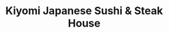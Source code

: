 ---
layout: place
title: "Kiyomi Japanese Sushi & Steak House"
permalink: /maryland/bel-air/kiyomi-japanese-sushi-steak-house.html
stateAbbr: MD
stateName: Maryland
cityName: Bel Air
seo:
  name: "Kiyomi Japanese Sushi & Steak House"
  type: Restaurant
  links: null
description: "Kiyomi Japanese Sushi & Steak House serves delicious sushi in Bel Air, Maryland. Try fresh Japanese dishes for a great dining experience. "
place_id: ChIJDaT_i5vex4kRVLzqF2jv9NU
photos:
  - name: >-
      places/ChIJDaT_i5vex4kRVLzqF2jv9NU/photos/AeeoHcIHer3J50ha6JtVnz4wGg3HUdw9fN1N4PVS4ea21JLMyedQHYnuFmtUH_APxMOCUgBi87LQ1YFi2tLNjBuq1uvmFA4MvQXTlnc8eBhUFNmcaHSu-BRtvjntDM0yBhKdH56SsldZ18fADhv9xx_lK0tKuuJaUb2_o6at0LxWOjjnkOkPjp3CIzvaCMqhbdQiugxYSKz_cFfkk6O0skNSsCHvFfdoAWXKwkfO8SStcI9BTmMPDoJTVwlQIP6wUj9YZhlpakPgMda9k3Nj59Q3qzvaMs-Hh-inq02hdD8-TkWgAQosS9Q-mNCtnICkpSPoth4AviXsoZYsYLNKMrFG1lL4dw2OkMw782GxhFDwsFicpbGSqRRo2X-GsoyrvaPmSZiWreZVJnH96pdNeVNE88bb13qw0LPSoUhd96BxEY8
    widthPx: 4032
    heightPx: 3024
    authorAttributions:
      - displayName: Chuma Enwonwu
        uri: https://maps.google.com/maps/contrib/107734772052720204921
        photoUri: >-
          https://lh3.googleusercontent.com/a-/ALV-UjV8BvHNaQYBeUFdeEDtoYnC7A44xafcahszc_u0wQRXdx3Ovtow=s100-p-k-no-mo
    flagContentUri: >-
      https://www.google.com/local/imagery/report/?cb_client=maps_api_places.places_api&image_key=!1e10!2sCIHM0ogKEICAgIC4x8SjeA&hl=en-US
    googleMapsUri: >-
      https://www.google.com/maps/place//data=!3m4!1e2!3m2!1sCIHM0ogKEICAgIC4x8SjeA!2e10!4m2!3m1!1s0x89c7de9b8bffa40d:0xd5f4ef6817eabc54
  - name: >-
      places/ChIJDaT_i5vex4kRVLzqF2jv9NU/photos/AeeoHcIwIpGEsve0-kUZ0S6rIJTyAv6lngajg9ejexCrV3mljFKoMNjwsGrzx0bq6KVP39QdEmCNYLco9B8zED9eQ691Lflh8gydlfBdO7kj1fcoZ9vyzfRSxZrFlgJL2xCAOVhEjfRG16vtTw1sAklBFc9cwwwUJQkAihnKdTCdrn2ViSsO2lMqmABPk_Fxc93iiTmwOlZ7TT1ZRHXyIZZ8A2Yhw0K2M5yYOivoqNb1QkNpR5tazqyHgiBS-265mGQaQkhmnM38fRhwMo3JNQkF_9rgjg5HiRkGXZ6oWnAGa6ADJOzB35YvME5RpMjCPODeSkw5k4UjJIRZRfGii7j-DcFf7R1bv-Q_d0mJEp2iYolEZBWMt87r5F0wvWF6vu8jwd5EW3g0SpsN_5Ur3DNPdB9t-GgtTkQi8GGCq7zQpML5zCKj
    widthPx: 4800
    heightPx: 3599
    authorAttributions:
      - displayName: Jason Ritterstein
        uri: https://maps.google.com/maps/contrib/104801797056477639682
        photoUri: >-
          https://lh3.googleusercontent.com/a/ACg8ocLw5Vc2UK5Nnr6MBTOv_7jY49Y4JfoIjCFSWU8AE4BVPgKEVg=s100-p-k-no-mo
    flagContentUri: >-
      https://www.google.com/local/imagery/report/?cb_client=maps_api_places.places_api&image_key=!1e10!2sCIHM0ogKEICAgICmqIaq1QE&hl=en-US
    googleMapsUri: >-
      https://www.google.com/maps/place//data=!3m4!1e2!3m2!1sCIHM0ogKEICAgICmqIaq1QE!2e10!4m2!3m1!1s0x89c7de9b8bffa40d:0xd5f4ef6817eabc54
  - name: >-
      places/ChIJDaT_i5vex4kRVLzqF2jv9NU/photos/AeeoHcKVp-E1T1wfq5-kNgEK1VY9doiqFCkgIGNAMfrzYpaQXsM8f9FI5J_1-bOx3Kgb1U0YWXZhVM8MxnEELqL6vRvoGL1ls3g1vmwQOolHXSKHMU7j9nSBKaf2kp_XyH25OGWAsW_yZZeW-JrSwes41SnHxmem9Pn-ZeYuMngtryDeLGT9lvuoIj_yxKfYnSt_0pv3EG0ZL-Io6S51wmKNL2EUI3P7ZF4X7rfOU3XLSi2WPdiQ17IjRo9aoSVGEQSIoSmJols2cYY-8df5Q_y73tR0mTSEDmdJ6qww3mdF1M0I1ixPLDjLny4UriBwY5l9xTw_HpzJViicYW18hGPe2k9UrCj9uW7-lGa0-9RXBWqxQCouL_mfTMGxaNmc1VG9MBGwq5eF-iuVK07LYib3D8GKHw3jLgdMd8BoicXnPhmYmQ
    widthPx: 4160
    heightPx: 3120
    authorAttributions:
      - displayName: JB Lighter
        uri: https://maps.google.com/maps/contrib/110062414445364571148
        photoUri: >-
          https://lh3.googleusercontent.com/a-/ALV-UjX2GrRc40niUwCqVHuh5OFVI91gWkp8AsyorymdE06DXmvNjjaQCw=s100-p-k-no-mo
    flagContentUri: >-
      https://www.google.com/local/imagery/report/?cb_client=maps_api_places.places_api&image_key=!1e10!2sCIHM0ogKEICAgMDgyfOCcw&hl=en-US
    googleMapsUri: >-
      https://www.google.com/maps/place//data=!3m4!1e2!3m2!1sCIHM0ogKEICAgMDgyfOCcw!2e10!4m2!3m1!1s0x89c7de9b8bffa40d:0xd5f4ef6817eabc54
  - name: >-
      places/ChIJDaT_i5vex4kRVLzqF2jv9NU/photos/AeeoHcLxYfNhnRSjRk6viXCmF2-nnTtPBtiPGC1rLjBZOucnEreawil_EPcIM98cnxsvAUeBh54joPDQFPlN5bDanCuqkILuXCwJfipgwPqj95mXiD2IF_GLLFQRaOreCKJ4R_Rlzm3nWH1ncMaaCUBqzCPfHOdeYIRHOG1r6FFfB6uVpahT1AD4EPx8kAGGNkGbiVtc7FPjzQ6UA2T8bowKAsXk_kvctwEkbUuFl3XA-ozbfNCy2p_usL5Cx60riYRDPYw8FohcPTj6C6AyVIvrY1GKUWz0YNFo02OVHV1WYk4bN2wlmKd5LNb5tjcoE4oSyK3pojYKveALyWD1KYgE-Hfknt83tQMSDcBsvaNQE5_SdNjmg6KdyovTPinFj5RTUMR2wRIyWEWUjG8WlU0IcPjmIOxhP4wGi6RLcHW6aoz8qWcw
    widthPx: 3024
    heightPx: 4032
    authorAttributions:
      - displayName: Teresa Jones
        uri: https://maps.google.com/maps/contrib/115913492336098120350
        photoUri: >-
          https://lh3.googleusercontent.com/a-/ALV-UjUsWKHLAHO8lCOro2Ph8Mj42K4MUgu_vNUL93edU99jpkyJWzw=s100-p-k-no-mo
    flagContentUri: >-
      https://www.google.com/local/imagery/report/?cb_client=maps_api_places.places_api&image_key=!1e10!2sCIHM0ogKEICAgIDLnofS2AE&hl=en-US
    googleMapsUri: >-
      https://www.google.com/maps/place//data=!3m4!1e2!3m2!1sCIHM0ogKEICAgIDLnofS2AE!2e10!4m2!3m1!1s0x89c7de9b8bffa40d:0xd5f4ef6817eabc54
  - name: >-
      places/ChIJDaT_i5vex4kRVLzqF2jv9NU/photos/AeeoHcLEtSPthZwOlOXQ1naWxaAfMVXLaoqHDhg1lwgzo43iHa6d427Im8vigffOTPqhmQmwyFcLTqZxfEAFjwtHo_xVXc0FAQos2aNWLkI6JjeRwZUX-xRrTnTocKMuX_mnILvCfyYlU-MRFUyC0SCUeYwgiK95dFaloHgth8FoJ2hD2_n7sAZobZK5idVClv7xFqRTl95QCq6FNBzowBrA_-seILBjzOuTR-9mKYV2J8FQlM0J_cL8xxLF7DVj6fJ3dUlyjqvKIx1ZzSLXG1DZ8EmhKq8DWbsyyqdqmLRLPw4n6z3Gy5owhuBr2b1HJx5hId_-4TKlN5DqZEMSsbovb495UZp1eoyV8LEIPSBV-xg5Pmho8VIegv2zMyyq7BM5WZMmq7iGQ6PK_mTIUuB3kLYIyjVcc7wk_TTTwYgrods
    widthPx: 3072
    heightPx: 4080
    authorAttributions:
      - displayName: Asa Collings
        uri: https://maps.google.com/maps/contrib/116986704838643785523
        photoUri: >-
          https://lh3.googleusercontent.com/a/ACg8ocJhja89zeLttBnh5Wxn1tgZDF8sep1v_LjUm27yodhJGYjkmQ=s100-p-k-no-mo
    flagContentUri: >-
      https://www.google.com/local/imagery/report/?cb_client=maps_api_places.places_api&image_key=!1e10!2sCIHM0ogKEICAgMDgvZnaXQ&hl=en-US
    googleMapsUri: >-
      https://www.google.com/maps/place//data=!3m4!1e2!3m2!1sCIHM0ogKEICAgMDgvZnaXQ!2e10!4m2!3m1!1s0x89c7de9b8bffa40d:0xd5f4ef6817eabc54
  - name: >-
      places/ChIJDaT_i5vex4kRVLzqF2jv9NU/photos/AeeoHcIiwIxzaaED-IXPv0H6CV76w0lXhrUBfMp2SBlHN-6oQ0Y0p0CvdLJKhIxH0Db8AlJAx6PGqNTPa5FvghLAf-qHnJFf3k7sgGMEtLR7RLDFpcGPHKbbPMoTIp3r-wimWFeI52J1If07mHVR-OltdMLlFiFgd2A38lMSgnlBfZWBm1WrMLeVM4rYYaMngr5ein4DxfHCQG1Trid3p2m4nDZI7YZCxtGVHPRqUTK98tLnMV-Rx4SQct1qTNWFG56TVoH-aJgrAvjb9PDG8l3knQlLBqKOudD__EPJwOi1nqBfhSlFTaxaVrhl1J3Cww0rdqt1IQVBLUBMQFIZWe09jN8PQaN1U0skN-z8qlX9VR95zVtdlbtxnr6D0DSro8EKe_V82OS-hlT-q11-JjJOALq9Z_RZ9q0gYVEqmf4SWVcYiw
    widthPx: 4160
    heightPx: 3120
    authorAttributions:
      - displayName: JB Lighter
        uri: https://maps.google.com/maps/contrib/110062414445364571148
        photoUri: >-
          https://lh3.googleusercontent.com/a-/ALV-UjX2GrRc40niUwCqVHuh5OFVI91gWkp8AsyorymdE06DXmvNjjaQCw=s100-p-k-no-mo
    flagContentUri: >-
      https://www.google.com/local/imagery/report/?cb_client=maps_api_places.places_api&image_key=!1e10!2sCIHM0ogKEICAgMDgqcn8BQ&hl=en-US
    googleMapsUri: >-
      https://www.google.com/maps/place//data=!3m4!1e2!3m2!1sCIHM0ogKEICAgMDgqcn8BQ!2e10!4m2!3m1!1s0x89c7de9b8bffa40d:0xd5f4ef6817eabc54
  - name: >-
      places/ChIJDaT_i5vex4kRVLzqF2jv9NU/photos/AeeoHcKtZFh8vaPWclThGWHNXmcOdBQNZdxHuIp10CrcQAMls8Awfl7O8-mieAXdWz_6hLONGormrL_aGnnBB94bDjdc-YFIKCwSARSJXWuD2SnrskAY-QpifsNMeOLd_NHsVYjQyFPR6P7QuNbE2W30LsiZxcZBWJzSUZyuu8g8yqx2SL3W-qZDOsxkhO3BOLsfsHBySzt94Nz4MqBJd3f3py8eArp5ZqMCkGWBPb94yD5AR3kj31Yyev4TA4_7MCjp7jqGu-u-ovSqXF_YudhlfVQ-sAWYUJxTU0nCHkdOzSEiQ5RJRERAwWD8zpL504ciJoilDnkaf2CJPNUJPc6ul9Cn02S-nl1Ck-wYQT4XuwxZr_IsloSnwAEz8jyemVG10iQZDqPslqTb928SE7g3y8mkfubD-5cwuqlDY4oDe6_7UfXP
    widthPx: 4000
    heightPx: 1848
    authorAttributions:
      - displayName: B K
        uri: https://maps.google.com/maps/contrib/105634224356820419747
        photoUri: >-
          https://lh3.googleusercontent.com/a-/ALV-UjUJhEfD5qp3Mm6G_h4gDvX2H1SPkKBK3BgICxB_tFclULU8R29p_Q=s100-p-k-no-mo
    flagContentUri: >-
      https://www.google.com/local/imagery/report/?cb_client=maps_api_places.places_api&image_key=!1e10!2sCIHM0ogKEICAgICnvebS_AE&hl=en-US
    googleMapsUri: >-
      https://www.google.com/maps/place//data=!3m4!1e2!3m2!1sCIHM0ogKEICAgICnvebS_AE!2e10!4m2!3m1!1s0x89c7de9b8bffa40d:0xd5f4ef6817eabc54
  - name: >-
      places/ChIJDaT_i5vex4kRVLzqF2jv9NU/photos/AeeoHcK4WzJ-pqESI7j1l3iqNtH9rVHiVAX28FLl51rI9zFo9u_cp-ZnOLFElMdi6nLAYLBjYJWX3IIGKkijKUkFmcR1RwWHajooZWW-oJHVVkdawGbwUUdfqT1W3a8OvCTjTgBIRC5wJTuFlTP2BCIDqzQ9PXyUqQgGXiXzkicdk_Lu3S6npv-7vzsH2pckkVyxmnbXsewZRk_L_I79uQ_enL9XG51qEbqEKO91OZB4Vw0LkKlEWw7dCPumWwgMAE0xnulY1i_OFMy-TpHACGxlCcf3CZ_E35Dkf06kw4NjY3UwWTF0fxWMEuil7aAykvwmqijBAhgjffU-KEjmEQTUIqQ4IL4sGqFG8znjOBKpk9_77L1XPMbOV-XMcDbif4lbWEcdlsF-nHO87d8Xivu3U8mgXCj-lG8ZUBwlFJULIsh4xw
    widthPx: 3024
    heightPx: 4032
    authorAttributions:
      - displayName: Jake
        uri: https://maps.google.com/maps/contrib/105010486190607145293
        photoUri: >-
          https://lh3.googleusercontent.com/a-/ALV-UjUgT8ZGJFh6lnnGEp4CXCjtyfzwvx-hoQBN2qRcL2qSOWPyP4Vo=s100-p-k-no-mo
    flagContentUri: >-
      https://www.google.com/local/imagery/report/?cb_client=maps_api_places.places_api&image_key=!1e10!2sCIHM0ogKEICAgICJ3MGSAg&hl=en-US
    googleMapsUri: >-
      https://www.google.com/maps/place//data=!3m4!1e2!3m2!1sCIHM0ogKEICAgICJ3MGSAg!2e10!4m2!3m1!1s0x89c7de9b8bffa40d:0xd5f4ef6817eabc54
  - name: >-
      places/ChIJDaT_i5vex4kRVLzqF2jv9NU/photos/AeeoHcIz6JMjha7DUyMUA2OvZ8dFAPNE_8CdyckBbGaSAMK0MLJicwUmNTufWoqamWtBvi2UnTxp53O-O6-xzFUY4mbCHgJdqBihRbItlt50yLEjJDNo4PaJ-NISxBMDbUEkSYld45IMXiRz4K0Ibqb13IeYYg50Zf76gM9gYuj_E16-YB7N7X5KqmruvsVyFH65GtOPqTKIaV3H3Jvby9_gCqE0LFw-YVXj89N1VmxKRDbQ6TIaOsVlXY7JXjdslomBDk2UPfD1gtbbDAx2J2QbRLNAphh7zOLY0Wcpo9BNAC1uP4ymEt8LRIIMgoVon4j5ntmODXqDLrmtM4S3e9iFLquaSv7bRcEJ6UFxGy4VWAvxdFJ_QwwbD_kpvmaWEe5wU9XHzWsipAnQHmbAQnFMn9um4YldJQlYrOq4Qi4pZ9kl0Ud6
    widthPx: 3000
    heightPx: 4000
    authorAttributions:
      - displayName: Longsnows Moon
        uri: https://maps.google.com/maps/contrib/105384744731221946121
        photoUri: >-
          https://lh3.googleusercontent.com/a-/ALV-UjX0JNKQf2Zy78vOGV3JUq-cVOWD2v2FUgfp3JNQv7QDjsmdgSjzCA=s100-p-k-no-mo
    flagContentUri: >-
      https://www.google.com/local/imagery/report/?cb_client=maps_api_places.places_api&image_key=!1e10!2sCIHM0ogKEICAgIDl8-iSzgE&hl=en-US
    googleMapsUri: >-
      https://www.google.com/maps/place//data=!3m4!1e2!3m2!1sCIHM0ogKEICAgIDl8-iSzgE!2e10!4m2!3m1!1s0x89c7de9b8bffa40d:0xd5f4ef6817eabc54
  - name: >-
      places/ChIJDaT_i5vex4kRVLzqF2jv9NU/photos/AeeoHcJzcxIib2He02uLS1WvSe0GEu8KYdQ3MZjQGCGlU89YJkdjGOsvkFK0HCj6rKROd_99Y90zShIMNGe2k27vswN38rY8F39k-gAxFniNfw_z-Mmr7laagY3RnH8jN5divzIG9CMlTfA_6yxt-Vj-ugeCjIqZfFgqh-g9kTRMWR6ELCrAVvnwK402uaYPE53DUGZwgia1gRghYbO9M03zMHBnkHOt0T83GIAcBY-BO957BPTfnz2gt4vZzJaUeW_WiYCIMwN0f9azn2RpqWdNkdtc4zRXkEwbPIdCR_OpUuJucCJ0eSChf0_sdBI6VW5gWgsB3y49itWZr5vEH1e3V5VRbDY-myLswtzya4xFd91oXM8K6dDQS9lojGS4Ny0gspGjuAv4eXzox7GazpK3h9Bx4RTLFUDN4Wm8AWsukVjHRfFB
    widthPx: 3024
    heightPx: 4032
    authorAttributions:
      - displayName: Mignion Faretta
        uri: https://maps.google.com/maps/contrib/110807919585478523927
        photoUri: >-
          https://lh3.googleusercontent.com/a-/ALV-UjW5HnCPmyOlgT6yudSGmE2ushW6gJePLCagyH1Eb4mNPO29RQbLoQ=s100-p-k-no-mo
    flagContentUri: >-
      https://www.google.com/local/imagery/report/?cb_client=maps_api_places.places_api&image_key=!1e10!2sCIHM0ogKEICAgIDEmvb8hQE&hl=en-US
    googleMapsUri: >-
      https://www.google.com/maps/place//data=!3m4!1e2!3m2!1sCIHM0ogKEICAgIDEmvb8hQE!2e10!4m2!3m1!1s0x89c7de9b8bffa40d:0xd5f4ef6817eabc54
address: 1443 Rock Spring Rd, Bel Air, MD 21014, USA
street: 1443 Rock Spring Rd
city: Bel Air
state: MD
zip: '21014'
country: USA
neighborhood: null
latitude: '39.557814'
longitude: '-76.368228'
accessibility_options:
  wheelchairAccessibleParking: true
  wheelchairAccessibleEntrance: true
  wheelchairAccessibleRestroom: true
  wheelchairAccessibleSeating: true
business_status: OPERATIONAL
name: Kiyomi Japanese Sushi & Steak House
google_maps_links:
  directionsUri: >-
    https://www.google.com/maps/dir//''/data=!4m7!4m6!1m1!4e2!1m2!1m1!1s0x89c7de9b8bffa40d:0xd5f4ef6817eabc54!3e0
  placeUri: https://maps.google.com/?cid=15417210654752947284
  writeAReviewUri: >-
    https://www.google.com/maps/place//data=!4m3!3m2!1s0x89c7de9b8bffa40d:0xd5f4ef6817eabc54!12e1
  reviewsUri: >-
    https://www.google.com/maps/place//data=!4m4!3m3!1s0x89c7de9b8bffa40d:0xd5f4ef6817eabc54!9m1!1b1
  photosUri: >-
    https://www.google.com/maps/place//data=!4m3!3m2!1s0x89c7de9b8bffa40d:0xd5f4ef6817eabc54!10e5
primary_type: Asian Restaurant
opening_hours:
  regular: null
  current: null
secondary_opening_hours:
  regular:
    weekdayDescriptions: null
    type: null
  current:
    weekdayDescriptions: null
    type: null
phone: null
price_level: null
price_range: null
rating: null
rating_count: 0
website: null
reviews: null
parking_options: null
payment_options: null
allow_dogs: null
curbside_pickup: null
delivery: null
dine_in: null
good_for_children: null
good_for_groups: null
good_for_sports: null
live_music: null
menu_for_children: null
outdoor_seating: null
reservable: null
restroom: null
serves_beer: null
serves_breakfast: null
serves_brunch: null
serves_cocktails: null
serves_coffee: null
serves_dinner: null
serves_dessert: null
serves_lunch: null
serves_vegetarian_food: null
serves_wine: null
takeout: null
summary: null

---
